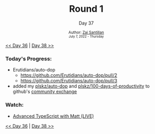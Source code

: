 <div align="center">
  <h1>Round 1</h1>
  <p>Day 37</p>
  <sub>
    Author: <a href="https://github.com/plskz" target="_blank">Zai Santillan</a>
    <br>
    <small>July 7, 2022 - Thursday</small>
  </sub>
</div>

[<< Day 36](day036.md) | [Day 38 >>](day038.md)

### Today's Progress:

- Erutidians/auto-dop
  - https://github.com/Erutidians/auto-dop/pull/2
  - https://github.com/Erutidians/auto-dop/pull/3
- added my [plskz/auto-dop](https://github.com/plskz/auto-dop) and [plskz/100-days-of-productivity](https://github.com/plskz/100-days-of-productivity) to github's [community exchange](https://education.github.com/globalcampus/exchange)

### Watch:

- [Advanced TypeScript with Matt (LIVE)](https://youtu.be/F7O4gA0GXqI)

[<< Day 36](day036.md) | [Day 38 >>](day038.md)
